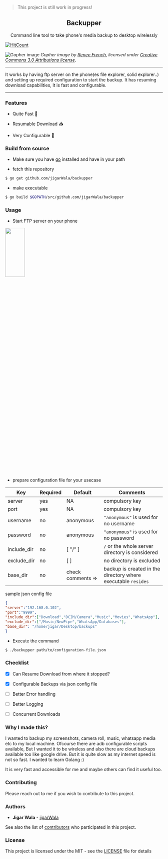 > This project is still work in progress!

<div align="center">
<h2>Backupper</h2> 
<p>Command line tool to take phone's media backup to desktop wirelessly</p>
</div>

[![HitCount](http://hits.dwyl.io/jigarWala/backupper.svg)](http://hits.dwyl.io/jigarWala/backupper)

![Gopher image](https://golang.org/doc/gopher/pencil/gopherswrench.jpg)
*Gopher image by [Renee French](https://reneefrench.blogspot.com/), licensed under [Creative Commons 3.0 Attributions license](https://creativecommons.org/licenses/by/3.0/).*
 



-------------------------------------------------

It works by having ftp server on the phone(es file explorer, solid explorer..) and setting up required configuration to start the backup. It has resuming download capabilities, It is fast and configurable.

-------------------------------------------



### Features

* Quite Fast :rocket:

* Resumable Download :inbox_tray:

* Very Configurable :wrench:

### Build from source

* Make sure you have [go](https://golang.org/dl/) installed and have in your path

* fetch this repository

```bash
$ go get github.com/jigarWala/backupper
```

* make executable

```bash
$ go build $GOPATH/src/github.com/jigarWala/backupper
```

### Usage

* Start FTP server on your phone



<img align="center" height="20%" width="35%" src="https://i.imgur.com/YG8PQeI.png"/>


* prepare configuration file for your usecase


Key|Required|Default | Comments
---|---|---| ----
server|yes|NA | compulsory key
port|yes|NA | compulsory key
username | no | anonymous | `"anonymous"` is used for no username
password| no | anonymous | `"anonymous"` is used for no password
include_dir | no | [ "/" ] | `/` or the whole server directory is considered 
exclude_dir | no | [ ] | no directory is excluded
base_dir | no | check comments => | backup is created in the directory where executable `resides`


sample json config file

```json
{
"server":"192.168.0.102",
"port":"9999",
"include_dir":["Download","DCIM/Camera","Music","Movies","WhatsApp"],
"exclude_dir":["/Music/NewPipe","WhatsApp/Databases"],
"base_dir": "/home/jigar/Desktop/backups"
}
```

* Execute the command

```bash
$ ./backupper path/to/configuration-file.json
```


### Checklist

- [X] Can Resume Download from where it stopped?

- [X] Configurable Backups via json config file

- [ ] Better Error handling

- [ ] Better Logging

- [ ] Concurrent Downloads




### Why I made this?


I wanted to backup my screenshots, camera roll, music, whatsapp media etc to my local machine. Ofcourse there are adb configurable scripts available, But I wanted it to be wireless and also there are cloud backups available too like google drive. But it is quite slow as my internet speed is not so fast. I wanted to learn Golang :)

It is very fast and accessible for me and maybe others can find it useful too.

### Contributing

Please reach out to me if you wish to contribute to this project.


### Authors

* **Jigar Wala**  - [jigarWala](https://github.com/jigarWala)

See also the list of [contributors](https://github.com/jigarWala/backupper/contributors) who participated in this project.

### License

This project is licensed under the MIT - see the [LICENSE](./LICENSE) file for details


